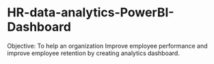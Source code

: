 # HR-data-analytics-PowerBI-Dashboard
Objective: To help an organization Improve employee performance and improve employee retention by creating analytics dashboard.
